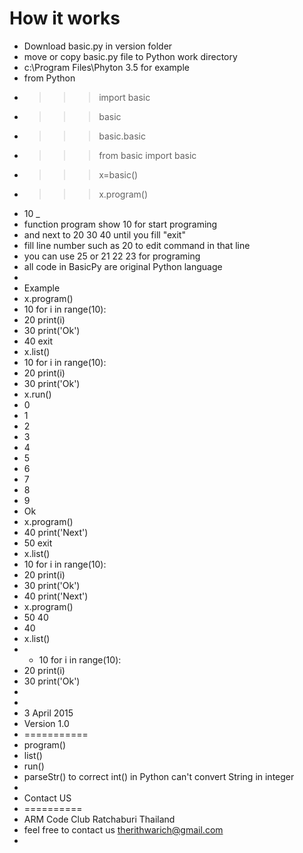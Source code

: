 # How it works

- Download basic.py in version folder
- move or copy basic.py file to Python work directory
- c:\Program Files\Phyton 3.5 for example
- from Python 
- >>> import basic
- >>> basic
- >>> basic.basic
- >>> from basic import basic
- >>> x=basic()
- >>> x.program()
- 10 _
- function program show 10 for start programing
- and next to 20 30 40 until you fill "exit"
- fill line number such as 20 to edit command in that line
- you can use 25 or 21 22 23 for programing
- all code in BasicPy are original Python language
-
- Example
- x.program()
- 10 for i in range(10):
- 20     print(i)
- 30 print('Ok')
- 40 exit
- x.list()
- 10 for i in range(10):
- 20    print(i)
- 30 print('Ok')
- x.run()
- 0
- 1
- 2
- 3
- 4
- 5
- 6
- 7
- 8
- 9
- Ok
- x.program()
- 40 print('Next')
- 50 exit
- x.list()
- 10 for i in range(10):
- 20    print(i)
- 30 print('Ok')
- 40 print('Next')
- x.program()
- 50 40
- 40
- x.list()
- - 10 for i in range(10):
- 20    print(i)
- 30 print('Ok')
-
- 
- 3 April 2015
- Version 1.0 
- ===========
- program() 
- list() 
- run() 
- parseStr() to correct int() in Python can't convert String in integer
- 
- Contact US
- ==========
- ARM Code Club Ratchaburi Thailand
- feel free to contact us therithwarich@gmail.com
- 

